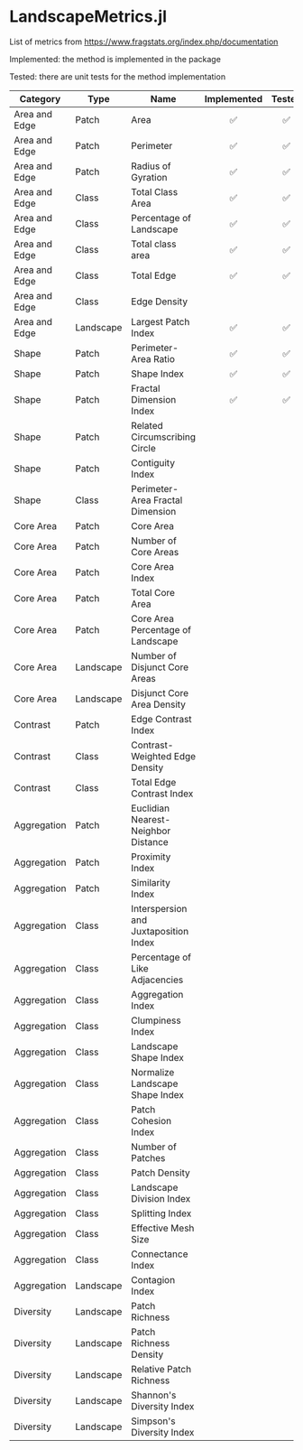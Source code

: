 # LandscapeMetrics.jl

List of metrics from https://www.fragstats.org/index.php/documentation

Implemented: the method is implemented in the package

Tested: there are unit tests for the method implementation


| Category | Type | Name | Implemented | Tested |
|-----|----|---|:-:|:-:|
| Area and Edge | Patch | Area | ✅ | ✅ |
| Area and Edge | Patch | Perimeter | ✅ | ✅ |
| Area and Edge | Patch | Radius of Gyration | ✅ | ✅ |
| Area and Edge | Class | Total Class Area | ✅ | ✅ |
| Area and Edge | Class | Percentage of Landscape | ✅ | ✅ |
| Area and Edge | Class | Total class area | ✅ | ✅ |
| Area and Edge | Class | Total Edge | ✅ | ✅ |
| Area and Edge | Class | Edge Density|  |  |
| Area and Edge | Landscape | Largest Patch Index | ✅ | ✅ |
| Shape | Patch | Perimeter-Area Ratio | ✅ | ✅ |
| Shape | Patch | Shape Index | ✅ | ✅ |
| Shape | Patch | Fractal Dimension Index | ✅ | ✅ |
| Shape | Patch | Related Circumscribing Circle|   |   |
| Shape | Patch | Contiguity Index |   |   |
| Shape | Class | Perimeter-Area Fractal Dimension |   |   |
| Core Area | Patch | Core Area |   |   |
| Core Area | Patch | Number of Core Areas |   |   |
| Core Area | Patch | Core Area Index |   |   |
| Core Area | Patch | Total Core Area |   |   |
| Core Area | Patch | Core Area Percentage of Landscape |   |   |
| Core Area | Landscape | Number of Disjunct Core Areas |   |   |
| Core Area | Landscape | Disjunct Core Area Density |   |   |
| Contrast | Patch | Edge Contrast Index |   |   |
| Contrast | Class | Contrast-Weighted Edge Density |   |   |
| Contrast | Class | Total Edge Contrast Index |   |   |
| Aggregation | Patch | Euclidian Nearest-Neighbor Distance  |   |   |
| Aggregation | Patch | Proximity Index |   |   |
| Aggregation | Patch | Similarity Index |   |   |
| Aggregation | Class | Interspersion and Juxtaposition Index |   |   |
| Aggregation | Class | Percentage of Like Adjacencies |   |   |
| Aggregation | Class | Aggregation Index |   |   |
| Aggregation | Class | Clumpiness Index |   |   |
| Aggregation | Class | Landscape Shape Index |   |   |
| Aggregation | Class | Normalize Landscape Shape Index |   |   |
| Aggregation | Class | Patch Cohesion Index |   |   |
| Aggregation | Class | Number of Patches |   |   |
| Aggregation | Class | Patch Density |   |   |
| Aggregation | Class | Landscape Division Index |   |   |
| Aggregation | Class | Splitting Index |   |   |
| Aggregation | Class | Effective Mesh Size |   |   |
| Aggregation | Class | Connectance Index |   |   |
| Aggregation | Landscape | Contagion Index |   |   |
| Diversity | Landscape | Patch Richness |   |   |
| Diversity | Landscape | Patch Richness Density |   |   |
| Diversity | Landscape | Relative Patch Richness |   |   |
| Diversity | Landscape | Shannon's Diversity Index |   |   |
| Diversity | Landscape | Simpson's Diversity Index |   |   |
